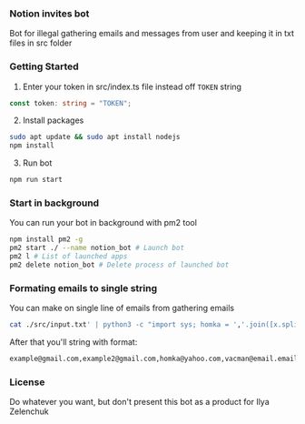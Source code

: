 ### Notion invites bot
Bot for illegal gathering emails and messages from user and keeping it in txt files in src folder

### Getting Started
1) Enter your token in src/index.ts file instead off `TOKEN` string
```typescript
const token: string = "TOKEN";
```
2) Install packages
```bash
sudo apt update && sudo apt install nodejs
npm install
```
3) Run bot
```bash
npm run start
```
### Start in background
You can run your bot in background with pm2 tool
```bash
npm install pm2 -g
pm2 start ./ --name notion_bot # Launch bot
pm2 l # List of launched apps
pm2 delete notion_bot # Delete process of launched bot
```
### Formating emails to single string
You can make on single line of emails from gathering emails
```bash
cat ./src/input.txt' | python3 -c "import sys; homka = ','.join([x.split('] ')[1].split(' ')[2][:-1] for x in sys.stdin]); print(); print(homka)"
```
After that you'll string with format:
```bash
example@gmail.com,example2@gmail.com,homka@yahoo.com,vacman@email.email
```

### License
Do whatever you want, but don't present this bot as a product for Ilya Zelenchuk 
